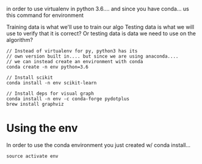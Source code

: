 in order to use virtualenv in python 3.6.... and since you have conda... us this command for environment

Training data is what we'll use to train our algo
Testing data is what we will use to verify that it is correct? Or testing data is data we need to use on the algorithm?

```
// Instead of virtualenv for py, python3 has its
// own version built in.... but since we are using anaconda....
// we can instead create an environment with conda
conda create -n env python=3.6

// Install scikit
conda install -n env scikit-learn

// Install deps for visual graph
conda install -n env -c conda-forge pydotplus
brew install graphviz
```

# Using the env

In order to use the conda environment you just created w/ conda install...

```
source activate env
```
